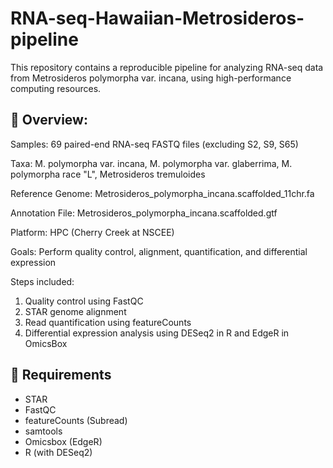 # RNA-seq-Hawaiian-Metrosideros-pipeline
This repository contains a reproducible pipeline for analyzing RNA-seq data from Metrosideros polymorpha var. incana, using high-performance computing resources.

## 🧪 Overview:
Samples: 69 paired-end RNA-seq FASTQ files (excluding S2, S9, S65)

Taxa: M. polymorpha var. incana, M. polymorpha var. glaberrima, M. polymorpha race "L", Metrosideros tremuloides

Reference Genome: Metrosideros_polymorpha_incana.scaffolded_11chr.fa

Annotation File: Metrosideros_polymorpha_incana.scaffolded.gtf

Platform: HPC (Cherry Creek at NSCEE)

Goals: Perform quality control, alignment, quantification, and differential expression

Steps included:
1. Quality control using FastQC
2. STAR genome alignment
3. Read quantification using featureCounts
4. Differential expression analysis using DESeq2 in R and EdgeR in OmicsBox

## 🔧 Requirements

- STAR
- FastQC
- featureCounts (Subread)
- samtools
- Omicsbox (EdgeR)
- R (with DESeq2)
